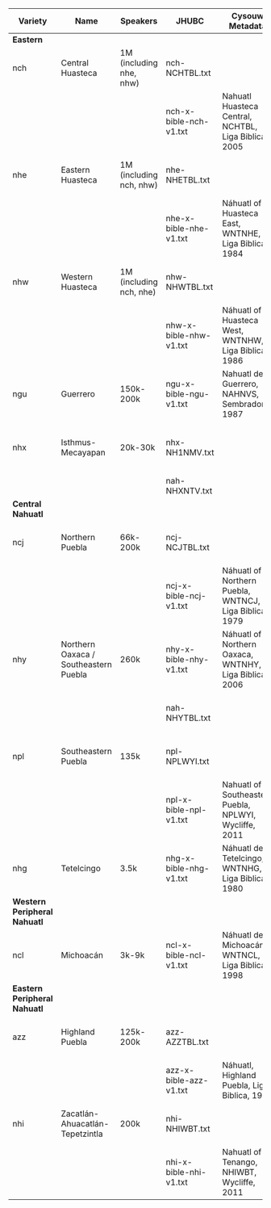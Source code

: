 
| Variety | Name | Speakers | JHUBC | Cysouw Metadata |  |
|---|---|---|---|---|---|
| **Eastern** |  |  |  |  |  |
| nch | Central Huasteca | 1M (including nhe, nhw) | nch-NCHTBL.txt |  | probable duplicate, not added |
|  |  |  | nch-x-bible-nch-v1.txt | Nahuatl Huasteca Central, NCHTBL, Liga Biblica, 2005 |  |
| nhe | Eastern Huasteca | 1M (including nch, nhw) | nhe-NHETBL.txt |  | probable duplicate, not added |
|  |  |  | nhe-x-bible-nhe-v1.txt | Náhuatl of Huasteca East, WNTNHE, Liga Biblica, 1984 |  |
| nhw | Western Huasteca | 1M (including nch, nhe) | nhw-NHWTBL.txt |  | probable duplicate, not added |
|  |  |  | nhw-x-bible-nhw-v1.txt | Náhuatl of Huasteca West, WNTNHW, Liga Biblica, 1986 |  |
| ngu | Guerrero | 150k-200k | ngu-x-bible-ngu-v1.txt | Nahuatl de Guerrero, NAHNVS, Sembrador, 1987 |  |
| nhx | Isthmus-Mecayapan | 20k-30k | nhx-NH1NMV.txt |  | very similar to NHXNTV, not added |
|  |  |  | nah-NHXNTV.txt |  |  |
| **Central Nahuatl** |  |  |  |  |  |
| ncj | Northern Puebla | 66k-200k | ncj-NCJTBL.txt |  | probable duplicate, not added |
|  |  |  | ncj-x-bible-ncj-v1.txt | Náhuatl of Northern Puebla, WNTNCJ, Liga Biblica, 1979 |  |
| nhy | Northern Oaxaca / Southeastern Puebla | 260k | nhy-x-bible-nhy-v1.txt | Náhuatl of Northern Oaxaca, WNTNHY, Liga Biblica, 2006 |  |
|  |  |  | nah-NHYTBL.txt |  | probable duplicate, not added |
| npl | Southeastern Puebla | 135k | npl-NPLWYI.txt |  | probable duplicate, not added |
|  |  |  | npl-x-bible-npl-v1.txt | Nahuatl of Southeastern Puebla, NPLWYI, Wycliffe, 2011 |  |
| nhg | Tetelcingo | 3.5k | nhg-x-bible-nhg-v1.txt | Náhuatl de Tetelcingo, WNTNHG, Liga Biblica, 1980 | minor variety, not added |
| **Western Peripheral Nahuatl** |  |  |  |  |  |
| ncl | Michoacán | 3k-9k | ncl-x-bible-ncl-v1.txt | Náhuatl de Michoacán, WNTNCL, Liga Biblica, 1998 | minor variety, not added |
| **Eastern Peripheral Nahuatl** |  |  |  |  |  |
| azz | Highland Puebla | 125k-200k | azz-AZZTBL.txt |  | probable duplicate, not added |
|  |  |  | azz-x-bible-azz-v1.txt | Náhuatl, Highland Puebla, Liga Biblica, 1979 |  |
| nhi | Zacatlán-Ahuacatlán-Tepetzintla | 200k | nhi-NHIWBT.txt |  | probable duplicate, not added |
|  |  |  | nhi-x-bible-nhi-v1.txt | Nahuatl of Tenango, NHIWBT, Wycliffe, 2011 |  |
